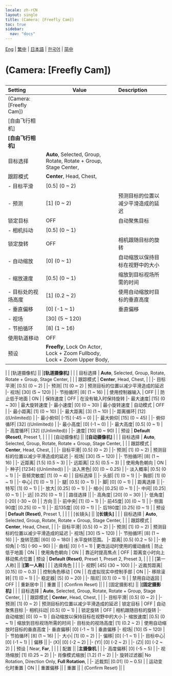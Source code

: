 ```yaml
---
locale: zh-rCN
layout: single
title: (Camera: [Freefly Cam])
toc: true
sidebar:
  nav: "docs"
---
```

[Eng](/dancexr/menu/2025.4/scene/motion_select) | [繁中](/tw/dancexr/menu/2025.4/scene/motion_select) | [日本語](/jp/dancexr/menu/2025.4/scene/motion_select) | [한국어](/kr/dancexr/menu/2025.4/scene/motion_select) | [简中](/zh/dancexr/menu/2025.4/scene/motion_select)

# (Camera: [Freefly Cam])

## 

| Setting | Value | Description |
| :--- | --- | :--- |
| (Camera: [Freefly Cam]) || 
| [自由飞行相机] || 
|**[自由飞行相机]** | | 
| 目标选择 |  **Auto**,  Selected,  Group,  Rotate,  Rotate + Group,  Stage Center,  |  |
| 跟踪模式 |  **Center**,  Head,  Chest,  |  |
|- 目标平滑| [0.5] (0 ~ 2) | 
|- 预测| [1] (0 ~ 2) | 预测目标的位置以减少平滑造成的延迟
| 锁定目标 | OFF | 自动聚焦目标
|- 相机抖动| [0.5] (0 ~ 1) | 
| 锁定旋转 | OFF | 相机跟随目标的旋转
|- 自动缩放| [0] (0 ~ 1) | 自动缩放以保持目标在视野中的大小
|- 缩放速度| [0.5] (0 ~ 1) | 缩放到目标视场所需的时间
|- 目标处的视场高度| [1] (0.2 ~ 2) | 使用自动缩放时目标的垂直高度
|- 垂直偏移| [0] (-1 ~ 1) | 垂直偏移
|- 视场| [30] (5 ~ 120) | 
|- 节拍循环| [8] (1 ~ 16) | 
| 使用轨道移动 | OFF | 
| 预设 |  **Freefly**,  Lock On Actor,  Lock + Zoom Fullbody,  Lock + Zoom Upper Body,  |  |
|
| [轨道摄像机] || 
|**[轨道摄像机]** | | 
| 目标选择 |  **Auto**,  Selected,  Group,  Rotate,  Rotate + Group,  Stage Center,  |  |
| 跟踪模式 |  **Center**,  Head,  Chest,  |  |
|- 目标平滑| [0.5] (0 ~ 2) | 
|- 预测| [1] (0 ~ 2) | 预测目标的位置以减少平滑造成的延迟
|- 视场| [30] (5 ~ 120) | 
|- 节拍循环| [8] (1 ~ 16) | 
| 使用控制器输入 | OFF | 
| 防止低于地面 | ON | 
| 保持速度 | OFF | 在没有输入时保持旋转
|- 最大速度| [15] (0 ~ 30) | 最大旋转速度
|- 最小速度| [0] (0 ~ 30) | 最小旋转速度
| 自动模式 | OFF | 
|- 最小距离| [1] (0 ~ 10) | 
|- 最大距离| [3] (1 ~ 10) | 
|- 距离循环| [12] ((Unlimited)) | 
|- 最小俯仰| [-15] (-45 ~ 0) | 
|- 最大俯仰| [15] (0 ~ 45) | 
|- 俯仰循环| [32] ((Unlimited)) | 
|- 最小高度| [0] (-1 ~ 0) | 
|- 最大高度| [0.5] (0 ~ 1) | 
|- 高度循环| [32] ((Unlimited)) | 
|- 速度| [10] (0 ~ 90) | 
| 预设 |  **Default (Reset)**,  Preset 1,  |  |
|
| [自动摄像机] || 
|**[自动摄像机]** | | 
| 目标选择 |  **Auto**,  Selected,  Group,  Rotate,  Rotate + Group,  Stage Center,  |  |
| 跟踪模式 |  **Center**,  Head,  Chest,  |  |
|- 目标平滑| [0.5] (0 ~ 2) | 
|- 预测| [1] (0 ~ 2) | 预测目标的位置以减少平滑造成的延迟
|- 视场| [30] (5 ~ 120) | 
|- 节拍循环| [8] (1 ~ 16) | 
|- 近距离| [1.5] (0.5 ~ 3) | 
|- 远距离| [2.5] (0.5 ~ 3) | 
| 使用角色朝向 | ON | 
|- 种子| [1234] ((Unlimited)) | 
|- 淡入黑色| [0] (0 ~ 0.25) | 
|- 淡入概率| [0.5] (0 ~ 1) | 
|- 音频灵敏度| [1] (0 ~ 4) | 
| 目标选择 || 
|- 头部| [1] (0 ~ 1) | 
|- 胸部| [1] (0 ~ 1) | 
|- 中心| [1] (0 ~ 1) | 
|- 腿| [0.5] (0 ~ 1) | 
|- 脚| [0] (0 ~ 1) | 
| 距离选择 || 
|- 特写| [1] (0 ~ 1) | 
|- 放大| [0.25] (0 ~ 1) | 
|- 缩小| [0.25] (0 ~ 1) | 
|- 中间| [0.25] (0 ~ 1) | 
|- 远| [0.25] (0 ~ 1) | 
| 路径选择 || 
|- 高角度| [20] (0 ~ 30) | 
|- 低角度| [-20] (-30 ~ 0) | 
| 方向 || 
|- 前中央| [1] (0 ~ 1) | 
|- 前45度| [0] (0 ~ 1) | 
|- 侧面90度| [0.25] (0 ~ 1) | 
|- 后135度| [0] (0 ~ 1) | 
|- 后180度| [0.25] (0 ~ 1) | 
| 预设 |  **Default (Reset)**,  Preset 1,  |  |
|
| [长镜头] || 
|**[长镜头]** | | 
| 目标选择 |  **Auto**,  Selected,  Group,  Rotate,  Rotate + Group,  Stage Center,  |  |
| 跟踪模式 |  **Center**,  Head,  Chest,  |  |
|- 目标平滑| [0.5] (0 ~ 2) | 
|- 预测| [1] (0 ~ 2) | 预测目标的位置以减少平滑造成的延迟
|- 视场| [30] (5 ~ 120) | 
|- 节拍循环| [8] (1 ~ 16) | 
|- 旋转范围| [60] (0 ~ 180) | 水平旋转范围。
|- 距离| [0.5] (0.2 ~ 5) | 
|- 俯仰角| [-15] (-90 ~ 90) | 
|- 曲线| [0] (-1 ~ 1) | 更改运动时使用的缓动曲线
| 防止低于地面 | ON | 
| 使用角色朝向 | ON | 
| 靠近时提高焦点 | OFF | 距离变小时向上移动焦点位置
| 预设 |  **Default (Reset)**,  Preset 1,  Preset 2,  Preset 3,  |  |
|
| [第一人称] || 
|**[第一人称]** | | 
| 选择角色 |  |  |
|- 视野| [45] (30 ~ 100) | 
|- 近裁剪距离| [0.15] (0 ~ 0.3) | 
| 控制角色移动 | ON | 
| 在虚拟现实中控制手部 | ON | 
|- 移除滚转| [1] (0 ~ 1) | 
|- 稳定器| [5] (0 ~ 20) | 
|- 阻尼| [0.1] (0 ~ 1) | 
| 禁用自动返回 | OFF | 
| 重新居中 || 
| 重置 || 
| (Confirm Reset) || 
|
| [固定摄影机] || 
|**[固定摄影机]** | | 
| 目标选择 |  **Auto**,  Selected,  Group,  Rotate,  Rotate + Group,  Stage Center,  |  |
| 跟踪模式 |  **Center**,  Head,  Chest,  |  |
|- 目标平滑| [0.5] (0 ~ 2) | 
|- 预测| [1] (0 ~ 2) | 预测目标的位置以减少平滑造成的延迟
| 锁定目标 | OFF | 自动聚焦目标
|- 相机抖动| [0.5] (0 ~ 1) | 
| 锁定旋转 | OFF | 相机跟随目标的旋转
|- 自动缩放| [0] (0 ~ 1) | 自动缩放以保持目标在视野中的大小
|- 缩放速度| [0.5] (0 ~ 1) | 缩放到目标视场所需的时间
|- 目标处的视场高度| [1] (0.2 ~ 2) | 使用自动缩放时目标的垂直高度
|- 垂直偏移| [0] (-1 ~ 1) | 垂直偏移
|- 视场| [10] (5 ~ 120) | 
|- 节拍循环| [8] (1 ~ 16) | 
|- 大小| [1] (0 ~ 2) | 
|- 偏移| [0] (-1 ~ 1) | 
|- 目标中心| [0] (-1 ~ 1) | 
| 偏移 || 
|- (X)| [0] (-2 ~ 2) | 
|- (Y)| [0] (-2 ~ 2) | 
|- (Z)| [0] (-2 ~ 2) | 
| 预设 |  Near,  **Far**,  |  |
|
| 配置 || 
|**主摄像机** | | 
|- 高度偏移| [0] (-5 ~ 5) | 
|- 视场缩放| [1] (0.25 ~ 2) | 
|- 肖像模式缩放| [1.2] (1 ~ 2) | 
|- 旋转过滤器|  No Rotation,  Direction Only,  **Full Rotation**,  | 
|- 近裁剪| [0.01] (0 ~ 0.5) | 
| 运动变化时重置 | ON | 
| 重置偏移 || 
| 重置 || 
| (Confirm Reset) || 
|
